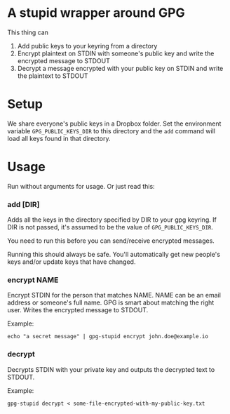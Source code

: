 # A stupid wrapper around GPG

This thing can

1. Add public keys to your keyring from a directory
1. Encrypt plaintext on STDIN with someone's public key and write the encrypted message to STDOUT
1. Decrypt a message encrypted with your public key on STDIN and write the plaintext to STDOUT

# Setup

We share everyone's public keys in a Dropbox folder. Set the
environment variable `GPG_PUBLIC_KEYS_DIR` to this directory and the
`add` command will load all keys found in that directory.

# Usage

Run without arguments for usage. Or just read this:

### add [DIR]

Adds all the keys in the directory specified by DIR to your gpg
keyring. If DIR is not passed, it's assumed to be the value of
`GPG_PUBLIC_KEYS_DIR`.

You need to run this before you can send/receive encrypted
messages.

Running this should always be safe. You'll automatically get new
people's keys and/or update keys that have changed.

### encrypt NAME

Encrypt STDIN for the person that matches NAME. NAME can be an
email address or someone's full name. GPG is smart about matching the
right user. Writes the encrypted message to STDOUT.

Example:

    echo "a secret message" | gpg-stupid encrypt john.doe@example.io

###  decrypt

Decrypts STDIN with your private key and outputs the decrypted
text to STDOUT.

Example:

    gpg-stupid decrypt < some-file-encrypted-with-my-public-key.txt
